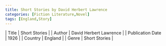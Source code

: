 ```yaml
---
title: Short Stories by David Herbert Lawrence
categories: [Fiction Literature,Novel]
tags: [England,Story]
---
```

        
| Title | Short Stories  |
| Author |  David Herbert Lawrence  |
| Publication Date | 1926   |
| Country | England |
| Genre | Short Stories  |
        